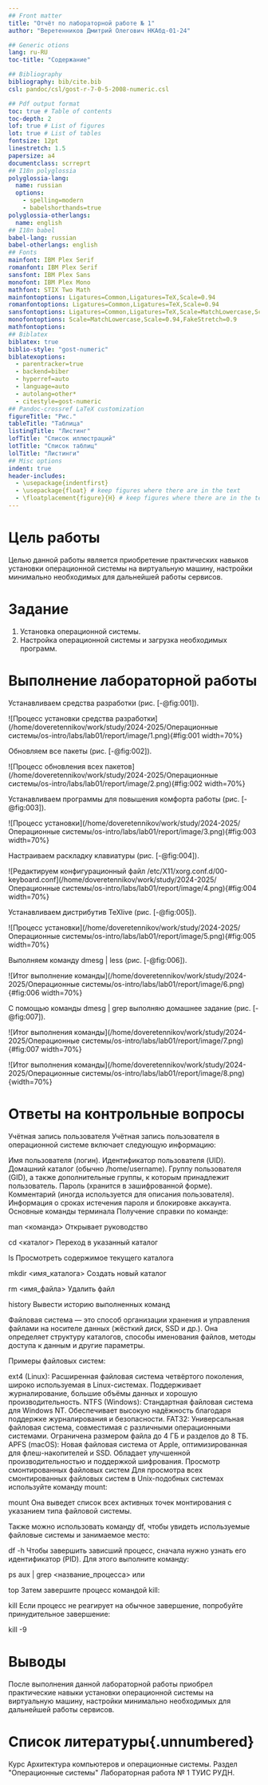 ```yaml
---
## Front matter
title: "Отчёт по лабораторной работе № 1"
author: "Веретенников Дмитрий Олегович НКАбд-01-24"

## Generic otions
lang: ru-RU
toc-title: "Содержание"

## Bibliography
bibliography: bib/cite.bib
csl: pandoc/csl/gost-r-7-0-5-2008-numeric.csl

## Pdf output format
toc: true # Table of contents
toc-depth: 2
lof: true # List of figures
lot: true # List of tables
fontsize: 12pt
linestretch: 1.5
papersize: a4
documentclass: scrreprt
## I18n polyglossia
polyglossia-lang:
  name: russian
  options:
	- spelling=modern
	- babelshorthands=true
polyglossia-otherlangs:
  name: english
## I18n babel
babel-lang: russian
babel-otherlangs: english
## Fonts
mainfont: IBM Plex Serif
romanfont: IBM Plex Serif
sansfont: IBM Plex Sans
monofont: IBM Plex Mono
mathfont: STIX Two Math
mainfontoptions: Ligatures=Common,Ligatures=TeX,Scale=0.94
romanfontoptions: Ligatures=Common,Ligatures=TeX,Scale=0.94
sansfontoptions: Ligatures=Common,Ligatures=TeX,Scale=MatchLowercase,Scale=0.94
monofontoptions: Scale=MatchLowercase,Scale=0.94,FakeStretch=0.9
mathfontoptions:
## Biblatex
biblatex: true
biblio-style: "gost-numeric"
biblatexoptions:
  - parentracker=true
  - backend=biber
  - hyperref=auto
  - language=auto
  - autolang=other*
  - citestyle=gost-numeric
## Pandoc-crossref LaTeX customization
figureTitle: "Рис."
tableTitle: "Таблица"
listingTitle: "Листинг"
lofTitle: "Список иллюстраций"
lotTitle: "Список таблиц"
lolTitle: "Листинги"
## Misc options
indent: true
header-includes:
  - \usepackage{indentfirst}
  - \usepackage{float} # keep figures where there are in the text
  - \floatplacement{figure}{H} # keep figures where there are in the text
---
```


# Цель работы

Целью данной работы является приобретение практических навыков установки операционной системы на виртуальную машину, настройки минимально необходимых для дальнейшей работы сервисов.

# Задание

1. Установка операционной системы.
2. Настройка операционной системы и загрузка необходимых программ.

# Выполнение лабораторной работы

Устанавливаем средства разработки (рис. [-@fig:001]).

![Процесс установки средства разработки](/home/doveretennikov/work/study/2024-2025/Операционные системы/os-intro/labs/lab01/report/image/1.png){#fig:001 width=70%}

Обновляем все пакеты (рис. [-@fig:002]).

![Процесс обновления всех пакетов](/home/doveretennikov/work/study/2024-2025/Операционные системы/os-intro/labs/lab01/report/image/2.png){#fig:002 width=70%}

Устанавливаем программы для повышения комфорта работы (рис. [-@fig:003]).

![Процесс установки](/home/doveretennikov/work/study/2024-2025/Операционные системы/os-intro/labs/lab01/report/image/3.png){#fig:003 width=70%}

Настраиваем раскладку клавиатуры (рис. [-@fig:004]).

![Редактируем конфигурационный файл /etc/X11/xorg.conf.d/00-keyboard.conf](/home/doveretennikov/work/study/2024-2025/Операционные системы/os-intro/labs/lab01/report/image/4.png){#fig:004 width=70%}

Устанавливаем дистрибутив TeXlive (рис. [-@fig:005]).

![Процесс установки](/home/doveretennikov/work/study/2024-2025/Операционные системы/os-intro/labs/lab01/report/image/5.png){#fig:005 width=70%}

Выполняем команду dmesg | less (рис. [-@fig:006]).

![Итог выполнение команды](/home/doveretennikov/work/study/2024-2025/Операционные системы/os-intro/labs/lab01/report/image/6.png){#fig:006 width=70%}

С помощью команды dmesg | grep выполняю домашнее задание (рис. [-@fig:007]).

![Итог выполнения команды](/home/doveretennikov/work/study/2024-2025/Операционные системы/os-intro/labs/lab01/report/image/7.png){#fig:007 width=70%}

![Итог выполнения команды](/home/doveretennikov/work/study/2024-2025/Операционные системы/os-intro/labs/lab01/report/image/8.png){width=70%}

# Ответы на контрольные вопросы

Учётная запись пользователя
Учётная запись пользователя в операционной системе включает следующую информацию:

Имя пользователя (логин).
Идентификатор пользователя (UID).
Домашний каталог (обычно /home/username).
Группу пользователя (GID), а также дополнительные группы, к которым принадлежит пользователь.
Пароль (хранится в зашифрованной форме).
Комментарий (иногда используется для описания пользователя).
Информация о сроках истечения пароля и блокировке аккаунта.
Основные команды терминала
Получение справки по команде:

man <команда> Открывает руководство


cd <каталог> Переход в указанный каталог


ls Просмотреть содержимое текущего каталога

mkdir <имя_каталога> Создать новый каталог

rm <имя_файла> Удалить файл

history Вывести историю выполненных команд

Файловая система — это способ организации хранения и управления файлами на носителе данных (жёсткий диск, SSD и др.). Она определяет структуру каталогов, способы именования файлов, методы доступа к данным и другие параметры.

Примеры файловых систем:

ext4 (Linux): Расширенная файловая система четвёртого поколения, широко используемая в Linux-системах. Поддерживает журналирование, большие объёмы данных и хорошую производительность.
NTFS (Windows): Стандартная файловая система для Windows NT. Обеспечивает высокую надёжность благодаря поддержке журналирования и безопасности.
FAT32: Универсальная файловая система, совместимая с различными операционными системами. Ограничена размером файла до 4 ГБ и разделов до 8 ТБ.
APFS (macOS): Новая файловая система от Apple, оптимизированная для флеш-накопителей и SSD. Обладает улучшенной производительностью и поддержкой шифрования.
Просмотр смонтированных файловых систем
Для просмотра всех смонтированных файловых систем в Unix-подобных системах используйте команду mount:


mount
Она выведет список всех активных точек монтирования с указанием типа файловой системы.

Также можно использовать команду df, чтобы увидеть используемые файловые системы и занимаемое место:


df -h
Чтобы завершить зависший процесс, сначала нужно узнать его идентификатор (PID). Для этого выполните команду:


ps aux | grep <название_процесса>
или


top 
Затем завершите процесс командой kill:


kill <PID>
Если процесс не реагирует на обычное завершение, попробуйте принудительное завершение:


kill -9 <PID>


# Выводы

После выполнения данной лабораторной работы приобрел практические навыки установки операционной системы на виртуальную машину, настройки минимально необходимых для дальнейшей работы сервисов.

# Список литературы{.unnumbered}

Курс Архитектура компьютеров и операционные системы. Раздел "Операционные системы" Лабораторная работа № 1 ТУИС РУДН.
